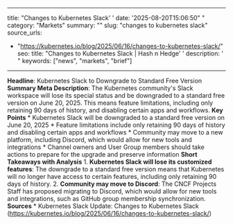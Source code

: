 ﻿---

title: "Changes to Kubernetes Slack''
date: '2025-08-20T15:06:50""
category: "Markets"
summary: ""
slug: "changes to kubernetes slack"
source_urls:
  - "https://kubernetes.io/blog/2025/06/16/changes-to-kubernetes-slack/"
seo:
  title: "Changes to Kubernetes Slack | Hash n Hedge''
  description: '"
  keywords: ["news", "markets", "brief"]

---
**Headline**: Kubernetes Slack to Downgrade to Standard Free Version  **Summary Meta Description**: The Kubernetes community's Slack workspace will lose its special status and be downgraded to a standard free version on June 20, 2025. This means feature limitations, including only retaining 90 days of history, and disabling certain apps and workflows.  **Key Points**  * Kubernetes Slack will be downgraded to a standard free version on June 20, 2025 * Feature limitations include only retaining 90 days of history and disabling certain apps and workflows * Community may move to a new platform, including Discord, which would allow for new tools and integrations * Channel owners and User Group members should take actions to prepare for the upgrade and preserve information  **Short Takeaways with Analysis**  1. **Kubernetes Slack will lose its customized features**: The downgrade to a standard free version means that Kubernetes will no longer have access to certain features, including only retaining 90 days of history. 2. **Community may move to Discord**: The CNCF Projects Staff has proposed migrating to Discord, which would allow for new tools and integrations, such as GitHub group membership synchronization.  **Sources**  * Kubernetes Slack Update: Changes to Kubernetes Slack (https://kubernetes.io/blog/2025/06/16/changes-to-kubernetes-slack/) 
